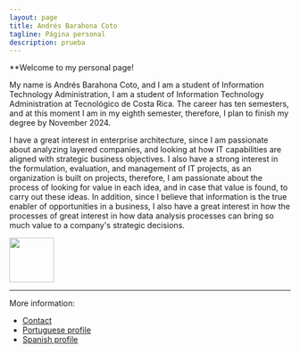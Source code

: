 ```yaml
---
layout: page
title: Andrés Barahona Coto
tagline: Página personal
description: prueba
---
```


**Welcome to my personal page!

My name is Andrés Barahona Coto, and I am a student of Information Technology Administration, 
I am a student of Information Technology Administration at Tecnológico de Costa Rica. The career has ten semesters, and at this moment 
I am in my eighth semester, therefore, I plan to finish my degree by November 2024.

I have a great interest in enterprise architecture, since I am passionate about analyzing layered companies, 
and looking at how IT capabilities are aligned with strategic business objectives. I also have a strong interest in the formulation, 
evaluation, and management of IT projects, as an organization is built on projects, therefore, I am passionate about the process of 
looking for value in each idea, and in case that value is found, to carry out these ideas. In addition, since I believe that information 
is the true enabler of opportunities in a business, I also have a great interest in how the processes of great interest in how data analysis 
processes can bring so much value to a company's strategic decisions.


<a href="https://www.linkedin.com/in/andr%C3%A9s-barahona-102016a0/"><img src="https://static.vecteezy.com/system/resources/previews/018/910/721/original/linkedin-logo-linkedin-symbol-linkedin-icon-free-free-vector.jpg" width="80" height="80"></a>

---

More information:

- [Contact](pages/contacto.html)
- [Portuguese profile](pages/portugues.html)
- [Spanish profile](pages/ingles.html)